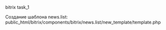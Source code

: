 bitrix
task_1

Создание шаблона news.list:
public_html/bitrix/components/bitrix/news.list/new_template/template.php
